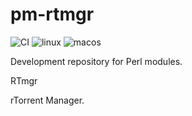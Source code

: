 # pm-rtmgr
![CI](https://github.com/clem16/pm-rtmgr/workflows/CI/badge.svg?branch=master)
![linux](https://github.com/clem16/pm-rtmgr/workflows/linux/badge.svg)
![macos](https://github.com/clem16/pm-rtmgr/workflows/macos/badge.svg)

Development repository for Perl modules.

RTmgr

rTorrent Manager.
